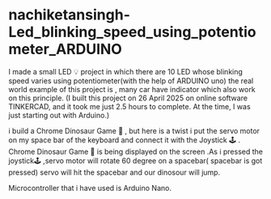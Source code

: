 # nachiketansingh-Led_blinking_speed_using_potentiometer_ARDUINO


  I made a small LED 💡 project in which there are 10 LED whose blinking speed varies using potentiometer(with the help of ARDUINO uno)
  the real world example of this project is , many car have indicator which also work on this principle.
  (I built this project on 26 April 2025 on online software TINKERCAD, and it took me just 2.5 hours to complete. At the time, I was just starting out with Arduino.)



i build a Chrome Dinosaur Game 🦖 , but here is a twist i put the servo motor on my space bar of the keyboard and connect it with the Joystick 🕹️ .
Chrome Dinosaur Game 🦖 is being displayed on the screen .As i pressed the joystick🕹️ ,servo motor will rotate 60 degree on a spacebar( spacebar is got pressed) servo will hit the spacebar and our dinosour will jump.

Microcontroller that i have used is Arduino Nano.

